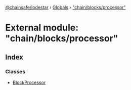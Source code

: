 [@chainsafe/lodestar](../README.md) › [Globals](../globals.md) › ["chain/blocks/processor"](_chain_blocks_processor_.md)

# External module: "chain/blocks/processor"

## Index

### Classes

* [BlockProcessor](../classes/_chain_blocks_processor_.blockprocessor.md)
